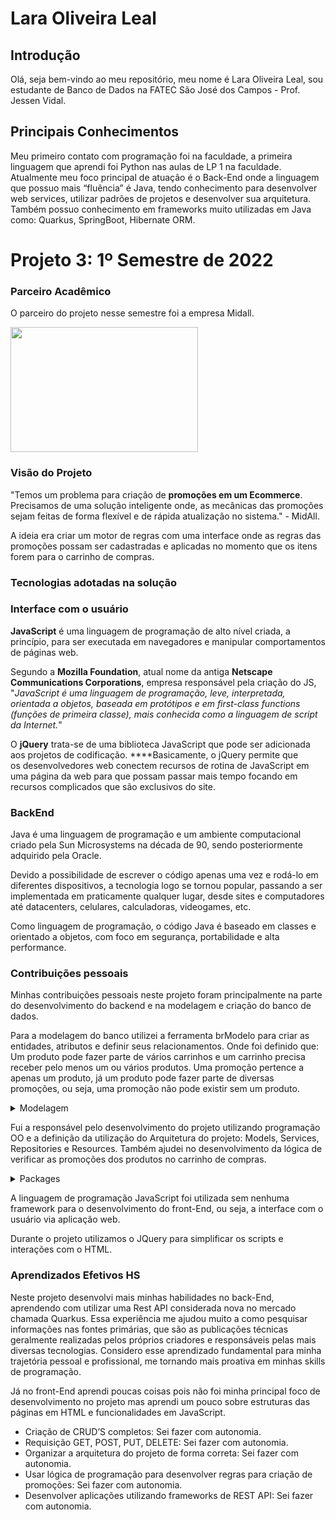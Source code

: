 # Lara Oliveira Leal

## Introdução

Olá, seja bem-vindo ao meu repositório, meu nome é Lara Oliveira Leal, sou estudante de Banco de Dados na FATEC São José dos Campos - Prof. Jessen Vidal. 

## Principais Conhecimentos

Meu primeiro contato com programação foi na faculdade, a primeira linguagem que aprendi foi Python nas aulas de LP 1 na faculdade. Atualmente meu foco principal de atuação é o Back-End onde a linguagem que possuo mais “fluência”  é Java, tendo conhecimento para desenvolver web services, utilizar padrões de projetos e  desenvolver sua arquitetura. Também possuo conhecimento em frameworks muito utilizadas em Java como: Quarkus, SpringBoot, Hibernate ORM.

# Projeto 3: 1º Semestre de 2022

### Parceiro Acadêmico

O parceiro do projeto nesse semestre foi a empresa Midall.

<img src="https://user-images.githubusercontent.com/80851038/163725778-498ec2e9-e8eb-45cf-a586-848e5bb1dd97.png" width="300" height="200"/>


### Visão do Projeto

"Temos um problema para criação de **promoções em um Ecommerce**. Precisamos de uma solução inteligente onde, as mecânicas das promoções sejam feitas de forma flexível e de rápida atualização no sistema." - MidAll.

A ideia era criar um motor de regras com uma interface onde as regras das promoções possam ser cadastradas e aplicadas no momento que os itens forem para o carrinho de compras.

### Tecnologias adotadas na solução

### Interface com o usuário

**JavaScript** é uma linguagem de programação de alto nível criada, a princípio, para ser executada em navegadores e manipular comportamentos de páginas web.

Segundo a **Mozilla Foundation**, atual nome da antiga **Netscape Communications Corporations**, empresa responsável pela criação do JS, "*JavaScript é uma linguagem de programação, leve, interpretada, orientada a objetos, baseada em protótipos e em first-class functions (funções de primeira classe), mais conhecida como a linguagem de script da Internet.*"

O **jQuery** trata-se de uma biblioteca JavaScript que pode ser adicionada aos projetos de codificação. ****Basicamente, o jQuery permite que os desenvolvedores web conectem recursos de rotina de JavaScript em uma página da web para que possam passar mais tempo focando em recursos complicados que são exclusivos do site.

### BackEnd

Java é uma linguagem de programação e um ambiente computacional criado pela Sun Microsystems na década de 90, sendo posteriormente adquirido pela Oracle.

Devido a possibilidade de escrever o código apenas uma vez e rodá-lo em diferentes dispositivos, a tecnologia logo se tornou popular, passando a ser implementada em praticamente qualquer lugar, desde sites e computadores até datacenters, celulares, calculadoras, videogames, etc.

Como linguagem de programação, o código Java é baseado em classes e orientado a objetos, com foco em segurança, portabilidade e alta performance.

### Contribuições pessoais

Minhas contribuições pessoais neste projeto foram principalmente na parte do desenvolvimento do backend e na modelagem e criação do banco de dados. 

Para a modelagem do banco utilizei a ferramenta brModelo para criar as entidades, atributos e definir seus relacionamentos. Onde foi definido que: Um produto pode fazer parte de vários carrinhos e um carrinho precisa receber pelo menos um ou vários produtos. Uma promoção pertence a apenas um produto, já um produto pode fazer parte de diversas promoções, ou seja, uma promoção não pode existir sem um produto.
<details>
<summary>Modelagem</summary>
<img src="https://www.notion.so/image/https%3A%2F%2Fs3-us-west-2.amazonaws.com%2Fsecure.notion-static.com%2F718ca954-37be-47dd-8e1d-46bb63ffad25%2FUntitled.png?table=block&id=36cc1090-d8f6-4f7e-872e-83d9dad12b32&spaceId=70f68203-9aa8-48f2-9c19-ba66c1511816&width=2000&userId=607976c1-73b5-4be3-8f82-323ac698a9fd&cache=v2" width="500" height="400"/>
</details>


Fui a responsável pelo desenvolvimento do projeto utilizando programação OO e a definição da utilização do Arquitetura do projeto: Models, Services, Repositories e Resources. Também ajudei no desenvolvimento da lógica de verificar as promoções dos produtos no carrinho de compras. 

<details>
<summary> Packages </summary>
<img src="https://www.notion.so/image/https%3A%2F%2Fs3-us-west-2.amazonaws.com%2Fsecure.notion-static.com%2F7de10511-ef9a-4955-9d4e-e3b7d744e72a%2Fpatterns.png?table=block&id=566df640-3624-4898-889d-f0e018fb6683&spaceId=70f68203-9aa8-48f2-9c19-ba66c1511816&width=2000&userId=607976c1-73b5-4be3-8f82-323ac698a9fd&cache=v2" width="500" height="400"/>
</details>

A linguagem de programação JavaScript foi utilizada sem nenhuma framework para o desenvolvimento do front-End, ou seja, a  interface com o usuário via  aplicação web. 

Durante o projeto utilizamos o JQuery  para simplificar os scripts e interações com o HTML.

### Aprendizados Efetivos HS

Neste projeto desenvolvi mais minhas habilidades no back-End, aprendendo com utilizar uma Rest API considerada nova no mercado chamada Quarkus. Essa experiência me ajudou muito a como pesquisar  informações nas fontes primárias, que são as publicações técnicas geralmente realizadas pelos próprios criadores e responsáveis pelas mais diversas tecnologias. Considero esse aprendizado fundamental para minha trajetória pessoal e profissional, me tornando mais proativa em minhas skills de programação.

Já no front-End aprendi poucas coisas pois não foi minha principal foco de desenvolvimento no projeto mas aprendi um pouco sobre estruturas das páginas em HTML e funcionalidades em JavaScript.

- Criação de CRUD’S completos: Sei fazer com autonomia.
- Requisição GET, POST, PUT, DELETE: Sei fazer com autonomia.
- Organizar a arquitetura do projeto de forma correta: Sei fazer com autonomia.
- Usar lógica de programação para desenvolver regras para criação de promoções: Sei fazer com autonomia.
- Desenvolver aplicações utilizando frameworks de REST API: Sei fazer com autonomia.
